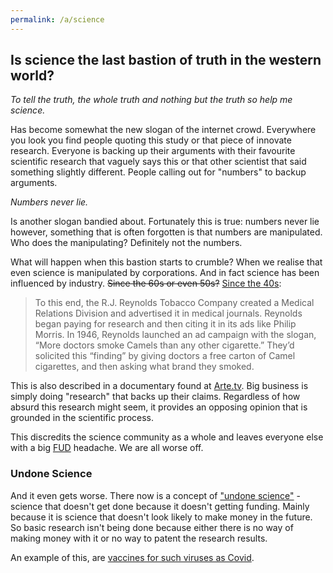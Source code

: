 ```yaml
---
permalink: /a/science
---
```


## Is science the last bastion of truth in the western world?

*To tell the truth, the whole truth and nothing but the truth so help me science.*

Has become somewhat the new slogan of the internet crowd. Everywhere you look you find people quoting this study or that piece of innovate research. Everyone is backing up their arguments with their favourite scientific research that vaguely says this or that other scientist that said something slightly different. People calling out for "numbers" to backup arguments.

*Numbers never lie.*

Is another slogan bandied about. Fortunately this is true: numbers never lie however, something that is often forgotten is that numbers are manipulated. Who does the manipulating? Definitely not the numbers.

What will happen when this bastion starts to crumble? When we realise that even science is manipulated by corporations. And in fact science has been influenced by industry. ~~Since the 60s or even 50s?~~ [Since the 40s](https://www.history.com/news/cigarette-ads-doctors-smoking-endorsement):

> To this end, the R.J. Reynolds Tobacco Company created a Medical Relations Division and advertised it in medical journals. Reynolds began paying for research and then citing it in its ads like Philip Morris. In 1946, Reynolds launched an ad campaign with the slogan, “More doctors smoke Camels than any other cigarette.” They’d solicited this “finding” by giving doctors a free carton of Camel cigarettes, and then asking what brand they smoked.

This is also described in a documentary found at [Arte.tv](https://www.arte.tv/de/videos/091148-000-A/forschung-fake-und-faule-tricks/). Big business is simply doing "research" that backs up their claims. Regardless of how absurd this research might seem, it provides an opposing opinion that is grounded in the scientific process.

This discredits the science community as a whole and leaves everyone else with a big [FUD](https://en.wikipedia.org/wiki/Fear,_uncertainty,_and_doubt) headache. We are all worse off.

### Undone Science

And it even gets worse. There now is a concept of ["undone science"](https://journals.sagepub.com/doi/abs/10.1177/0162243909345836) - science that doesn't get done because it doesn't getting funding. Mainly because it is science that doesn't look likely to make money in the future. So basic research isn't being done because either there is no way of making money with it or no way to patent the research results.

An example of this, are [vaccines for such viruses as Covid](https://khn.org/news/rather-than-give-away-its-covid-vaccine-oxford-makes-a-deal-with-drugmaker/).
